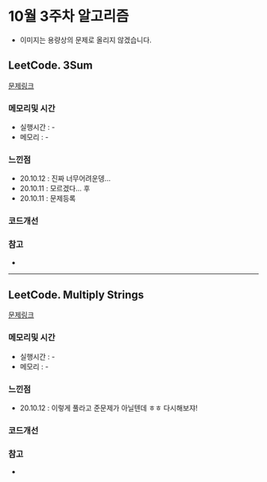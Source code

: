 # 10월 3주차 알고리즘

* 이미지는 용량상의 문제로 올리지 않겠습니다.

## LeetCode. 3Sum

[문제링크](https://leetcode.com/problems/3sum/)

### 메모리및 시간
* 실행시간 : -
* 메모리 : - 

### 느낀점
* 20.10.12 : 진짜 너무어려운뎅...
* 20.10.11 : 모르겠다... 후   
* 20.10.11 : 문제등록 

### 코드개선 


### 참고
*

---

## LeetCode. Multiply Strings

[문제링크](https://leetcode.com/problems/multiply-strings/)

### 메모리및 시간
* 실행시간 : -
* 메모리 : - 

### 느낀점
* 20.10.12 : 이렇게 풀라고 준문제가 아닐텐데 ㅎㅎ 다시해보쟈!

### 코드개선 


### 참고
*


